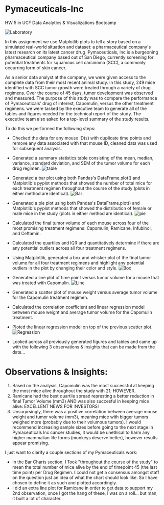 # Pymaceuticals-Inc
HW 5 in UCF Data Analytics &amp; Visualizations Bootcamp

![Laboratory](Images/Laboratory.jpg)

In this assignment we use Matplotlib plots to tell a story based on a simulated real-world situation and dataset: a pharmaceutical company's latest research on its latest cancer drug. Pymaceuticals, Inc is a burgeoning pharmaceutical company based out of San Diego, currently screening for potential treatments for squamous cell carcinoma (SCC), a commonly occurring form of skin cancer.

As a senior data analyst at the company, we were  given access to the complete data from their most recent animal study. In this study, 249 mice identified with SCC tumor growth were treated through a variety of drug regimens. Over the course of 45 days, tumor development was observed and measured. The purpose of this study was to compare the performance of Pymaceuticals' drug of interest, Capomulin, versus the other treatment regimens. we were tasked by the executive team to generate all of the tables and figures needed for the technical report of the study. The executive team also asked for a top-level summary of the study results.

To do this we performed the following steps:

* Checked the data for any mouse ID(s) with duplicate time points and remove any data associated with that mouse ID, cleaned data was used for subsequent analysis.

* Generated a summary statistics table consisting of the mean, median, variance, standard deviation, and SEM of the tumor volume for each drug regimen.
![table](Images/table.png)

* Generated a bar plot using both Pandas's DataFrame.plot() and Matplotlib's pyplot methods that showed the number of total mice for each treatment regimen throughout the course of the study (plots in either method are identical).
![Bar](Images/Bar.png)

* Generated a pie plot using both Pandas's DataFrame.plot() and Matplotlib's pyplot methods that showed the distribution of female or male mice in the study (plots in either method are identical).
![pie](Images/pie.png)

* Calculated the final tumor volume of each mouse across four of the most promising treatment regimens: Capomulin, Ramicane, Infubinol, and Ceftamin. 

* Calculated the quartiles and IQR and quantitatively determine if there are any potential outliers across all four treatment regimens.

* Using Matplotlib, generated a box and whisker plot of the final tumor volume for all four treatment regimens and highlight any potential outliers in the plot by changing their color and style.
![Box](Images/Box.png)

* Generated a line plot of time point versus tumor volume for a mouse that was treated with Capomulin.
![Line](Images/Line.png)

* Generated a scatter plot of mouse weight versus average tumor volume for the Capomulin treatment regimen.

* Calculated the correlation coefficient and linear regression model between mouse weight and average tumor volume for the Capomulin treatment. 

* Ploted the linear regression model on top of the previous scatter plot.
![Regression](Images/Regression.png)

* Looked across all previously generated figures and tables and came up with the following 3 observations & insights that can be made from the data...

# Observations & Insights:

1. Based on the analysis, Capomulin was the most successful at keeping the most mice alive throughout the study with 21; HOWEVER,
2. Ramicane had the best quartile spread represting a better reduction in final Tumor Volume (mm3) AND was also succesful in keeping mice alive: EXCELLENT NEWS FOR INVESTORS!
3. Unsurprsingly, there was a positive correlation between average mouse weight and tumor volume (mm3), meaning mice with bigger tumors weighed more (probably due to their volumous tumors).
I would recommend increasing sample sizes before going to the next stage in Pymaceuticals Inc cancer studies, it would be unethical to harm any higher mammalian life forms (monkeys deserve better), however results appear promising.

I just want to clarify a couple sections of my Pymaceuticals work:

* In the Bar Charts section, I Took "throughout the course of the study" to mean the total number of mice alive by the end of timepoint 45 (the last time point) per Drug Regimen. I could not get a consensus amongst staff on the question just an idea of what the chart should look like. So I have chosen to define it as such and plotted accordingly.
* I did an extra line plot for Ramicane in order to get data to support my 2nd observation, once I got the hang of these, I was on a roll... but man, it built a lot of character.

